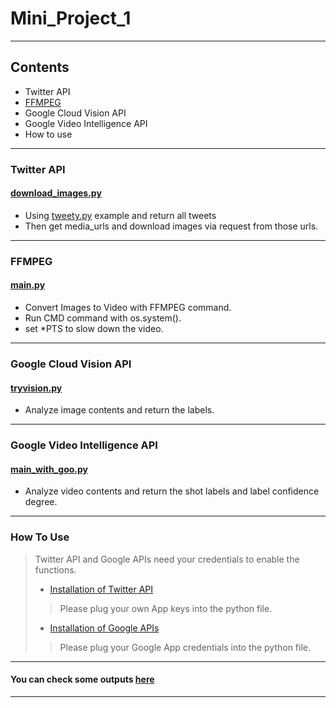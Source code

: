 Mini_Project_1
========
****
## Contents
- Twitter API
- [FFMPEG](#twitter)
- Google Cloud Vision API
- Google Video Intelligence API
- How to use
****
### <span id='twitter'>Twitter API<span>
#### [download_images.py](https://github.com/Zoe3542188/EC601/blob/master/Mini_Program_1/PROJECT1/download_images.py)
  - Using [tweety.py](https://github.com/tweepy/tweepy) example and return all tweets </br>
  - Then get media_urls and download images via request from those urls.</br>
****
### FFMPEG
#### [main.py](https://github.com/Zoe3542188/EC601/blob/master/Mini_Program_1/PROJECT1/main.py)
  - Convert Images to Video with FFMPEG command.</br>
  - Run CMD command with os.system().</br>
  - set \*PTS to slow down the video.</br>
****  
### Google Cloud Vision API
#### [tryvision.py](https://github.com/Zoe3542188/EC601/blob/master/Mini_Program_1/PROJECT1/tryvision.py)
  - Analyze image contents and return the labels. 
****  
### Google Video Intelligence API
#### [main_with_goo.py](https://github.com/Zoe3542188/EC601/blob/master/Mini_Program_1/PROJECT1/main_with_goo.py)
  - Analyze video contents and return the shot labels and label confidence degree.
****
### How To Use
>Twitter API and Google APIs need your credentials to enable the functions.
>- [Installation of Twitter API](https://github.com/tweepy/tweepy/blob/master/README.md)</br>
>> Please plug your own App keys into the python file.</br>
>- [Installation of Google APIs](https://cloud.google.com/video-intelligence/docs/libraries#client-libraries-install-python)</br>
>> Please plug your Google App credentials into the python file.</br>
****
#### You can check some outputs [here](https://github.com/Zoe3542188/EC601/tree/master/Mini_Program_1/PROJECT1/Output)
****
